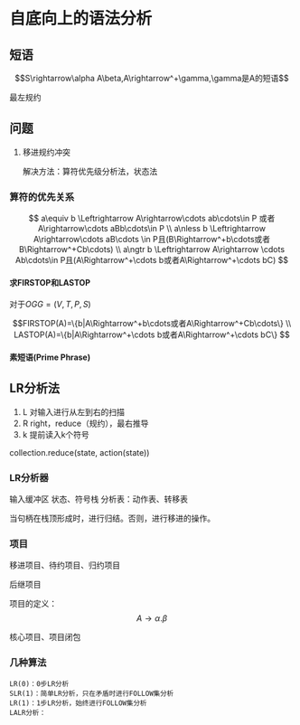 # 自底向上的语法分析

## 短语

$$S\rightarrow\alpha A\beta,A\rightarrow^+\gamma,\gamma是A的短语$$

最左规约

## 问题

1. 移进规约冲突
   
    解决方法：算符优先级分析法，状态法

### 算符的优先关系

$$
a\equiv b \Leftrightarrow A\rightarrow\cdots ab\cdots\in P 或者 A\rightarrow\cdots aBb\cdots\in P \\
a\nless b \Leftrightarrow A\rightarrow\cdots aB\cdots \in P且(B\Rightarrow^+b\cdots或者 B\Rightarrow^+Cb\cdots) \\
a\ngtr b \Leftrightarrow A\rightarrow \cdots Ab\cdots\in P且(A\Rightarrow^+\cdots b或者A\Rightarrow^+\cdots bC)
$$
    
#### 求FIRSTOP和LASTOP

对于$OG G=(V,T,P,S)$

$$FIRSTOP(A)=\{b|A\Rightarrow^+b\cdots或者A\Rightarrow^+Cb\cdots\} \\
LASTOP(A)=\{b|A\Rightarrow^+\cdots b或者A\Rightarrow^+\cdots bC\}
$$

#### 素短语(Prime Phrase)

## LR分析法

1. L 对输入进行从左到右的扫描
2. R right，reduce（规约），最右推导
3. k 提前读入k个符号

collection.reduce(state, action(state))

### LR分析器

输入缓冲区
状态、符号栈
分析表：动作表、转移表

当句柄在栈顶形成时，进行归结。否则，进行移进的操作。

### 项目

移进项目、待约项目、归约项目

后继项目

项目的定义：
$$
A\rightarrow\alpha . \beta
$$


核心项目、项目闭包

### 几种算法

```
LR(0)：0步LR分析
SLR(1)：简单LR分析，只在矛盾时进行FOLLOW集分析
LR(1)：1步LR分析，始终进行FOLLOW集分析
LALR分析：
```